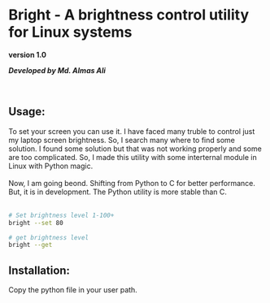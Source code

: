 # Bright - A brightness control utility for Linux systems

**version 1.0**

***Developed by Md. Almas Ali***

<br>

## Usage:

To set your screen you can use it. I have faced many truble to control just my laptop screen brightness. So, I search many where to find some solution. I found some solution but that was not working properly and some are too complicated. So, I made this utility with some interternal module in Linux with Python magic.
<br><br>
Now, I am going beond. Shifting from Python to C for better performance. But, it is in development. The Python utility is more stable than C.
<br><br>

```bash
# Set brightness level 1-100+
bright --set 80

# get brightness level
bright --get

```

## Installation:

Copy the python file in your user path.
